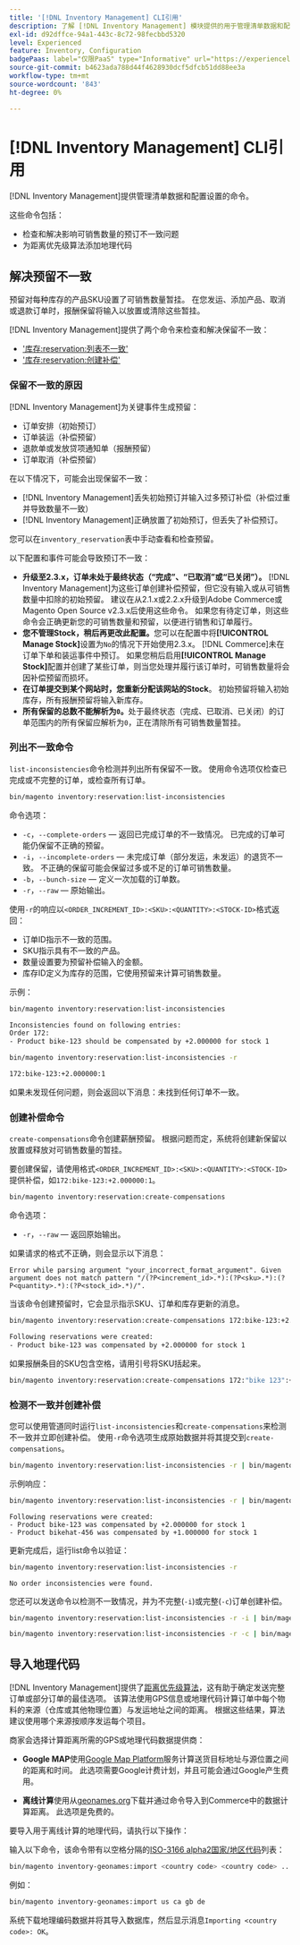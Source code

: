 ```yaml
---
title: '[!DNL Inventory Management] CLI引用'
description: 了解 [!DNL Inventory Management] 模块提供的用于管理清单数据和配置设置的命令。
exl-id: d92dffce-94a1-443c-8c72-98fecbbd5320
level: Experienced
feature: Inventory, Configuration
badgePaas: label="仅限PaaS" type="Informative" url="https://experienceleague.adobe.com/en/docs/commerce/user-guides/product-solutions" tooltip="仅适用于云项目(Adobe管理的PaaS基础架构)和内部部署项目上的Adobe Commerce 。"
source-git-commit: b4623ada788d44f4628930dcf5dfcb51dd88ee3a
workflow-type: tm+mt
source-wordcount: '843'
ht-degree: 0%

---
```


# [!DNL Inventory Management] CLI引用

[!DNL Inventory Management]提供管理清单数据和配置设置的命令。

这些命令包括：

- 检查和解决影响可销售数量的预订不一致问题
- 为距离优先级算法添加地理代码

## 解决预留不一致

预留对每种库存的产品SKU设置了可销售数量暂挂。 在您发运、添加产品、取消或退款订单时，报酬保留将输入以放置或清除这些暂挂。

[!DNL Inventory Management]提供了两个命令来检查和解决保留不一致：

- [&#39;库存:reservation:列表不一致&#39;](#list-inconsistencies-command)
- [&#39;库存:reservation:创建补偿&#39;](#create-compensations-command)

### 保留不一致的原因

[!DNL Inventory Management]为关键事件生成预留：

- 订单安排（初始预订）
- 订单装运（补偿预留）
- 退款单或发放贷项通知单（报酬预留）
- 订单取消（补偿预留）

在以下情况下，可能会出现保留不一致：

- [!DNL Inventory Management]丢失初始预订并输入过多预订补偿（补偿过重并导致数量不一致）
- [!DNL Inventory Management]正确放置了初始预订，但丢失了补偿预订。

您可以在`inventory_reservation`表中手动查看和检查预留。

以下配置和事件可能会导致预订不一致：

- **升级至2.3.x，订单未处于最终状态（“完成”、“已取消”或“已关闭”）。** [!DNL Inventory Management]为这些订单创建补偿预留，但它没有输入或从可销售数量中扣除的初始预留。 建议在从2.1.x或2.2.x升级到Adobe Commerce或Magento Open Source v2.3.x后使用这些命令。 如果您有待定订单，则这些命令会正确更新您的可销售数量和预留，以便进行销售和订单履行。
- **您不管理Stock，稍后再更改此配置。**&#x200B;您可以在配置中将&#x200B;**[!UICONTROL Manage Stock]**&#x200B;设置为`No`的情况下开始使用2.3.x。 [!DNL Commerce]未在订单下单和装运事件中预订。 如果您稍后启用&#x200B;**[!UICONTROL Manage Stock]**&#x200B;配置并创建了某些订单，则当您处理并履行该订单时，可销售数量将会因补偿预留而损坏。
- **在订单提交到某个网站时，您重新分配该网站的Stock**。 初始预留将输入初始库存，所有报酬预留将输入新库存。
- **所有保留的总数不能解析为`0`。**&#x200B;处于最终状态（完成、已取消、已关闭）的订单范围内的所有保留应解析为`0`，正在清除所有可销售数量暂挂。

### 列出不一致命令

`list-inconsistencies`命令检测并列出所有保留不一致。 使用命令选项仅检查已完成或不完整的订单，或检查所有订单。

```bash
bin/magento inventory:reservation:list-inconsistencies
```

命令选项：

- `-c`，`--complete-orders` — 返回已完成订单的不一致情况。 已完成的订单可能仍保留不正确的预留。
- `-i`，`--incomplete-orders` — 未完成订单（部分发运，未发运）的退货不一致。 不正确的保留可能会保留过多或不足的订单可销售数量。
- `-b`，`--bunch-size` — 定义一次加载的订单数。
- `-r`，`--raw` — 原始输出。

使用`-r`的响应以`<ORDER_INCREMENT_ID>:<SKU>:<QUANTITY>:<STOCK-ID>`格式返回：

- 订单ID指示不一致的范围。
- SKU指示具有不一致的产品。
- 数量设置要为预留补偿输入的金额。
- 库存ID定义为库存的范围，它使用预留来计算可销售数量。

示例：

```bash
bin/magento inventory:reservation:list-inconsistencies

Inconsistencies found on following entries:
Order 172:
- Product bike-123 should be compensated by +2.000000 for stock 1
```

```bash
bin/magento inventory:reservation:list-inconsistencies -r

172:bike-123:+2.000000:1
```

如果未发现任何问题，则会返回以下消息：未找到任何订单不一致。

### 创建补偿命令

`create-compensations`命令创建薪酬预留。 根据问题而定，系统将创建新保留以放置或释放对可销售数量的暂挂。

要创建保留，请使用格式`<ORDER_INCREMENT_ID>:<SKU>:<QUANTITY>:<STOCK-ID>`提供补偿，如`172:bike-123:+2.000000:1`。

```bash
bin/magento inventory:reservation:create-compensations
```

命令选项：

- `-r`，`--raw` — 返回原始输出。

如果请求的格式不正确，则会显示以下消息：

```
Error while parsing argument "your_incorrect_format_argument". Given argument does not match pattern "/(?P<increment_id>.*):(?P<sku>.*):(?P<quantity>.*):(?P<stock_id>.*)/".
```

当该命令创建预留时，它会显示指示SKU、订单和库存更新的消息。

```bash
bin/magento inventory:reservation:create-compensations 172:bike-123:+2.000000:1

Following reservations were created:
- Product bike-123 was compensated by +2.000000 for stock 1
```

如果报酬条目的SKU包含空格，请用引号将SKU括起来。

```bash
bin/magento inventory:reservation:create-compensations 172:"bike 123":+2.000000:1
```

### 检测不一致并创建补偿

您可以使用管道同时运行`list-inconsistencies`和`create-compensations`来检测不一致并立即创建补偿。 使用`-r`命令选项生成原始数据并将其提交到`create-compensations`。

```bash
bin/magento inventory:reservation:list-inconsistencies -r | bin/magento inventory:reservation:create-compensations
```

示例响应：

```bash
bin/magento inventory:reservation:list-inconsistencies -r | bin/magento inventory:reservation:create-compensations
```

```
Following reservations were created:
- Product bike-123 was compensated by +2.000000 for stock 1
- Product bikehat-456 was compensated by +1.000000 for stock 1
```

更新完成后，运行list命令以验证：

```bash
bin/magento inventory:reservation:list-inconsistencies -r
```

```
No order inconsistencies were found.
```

您还可以发送命令以检测不一致情况，并为不完整(`-i`)或完整(`-c`)订单创建补偿。

```bash
bin/magento inventory:reservation:list-inconsistencies -r -i | bin/magento inventory:reservation:create-compensations
```

```bash
bin/magento inventory:reservation:list-inconsistencies -r -c | bin/magento inventory:reservation:create-compensations
```

## 导入地理代码

[!DNL Inventory Management]提供了[距离优先级算法](distance-priority-algorithm.md)，这有助于确定发送完整订单或部分订单的最佳选项。 该算法使用GPS信息或地理代码计算订单中每个物料的来源（仓库或其他物理位置）与发运地址之间的距离。 根据这些结果，算法建议使用哪个来源按顺序发运每个项目。

商家会选择计算距离所需的GPS或地理代码数据提供商：

- **Google MAP**&#x200B;使用[Google Map Platform](https://mapsplatform.google.com/)服务计算送货目标地址与源位置之间的距离和时间。 此选项需要Google计费计划，并且可能会通过Google产生费用。

- **离线计算**&#x200B;使用从[geonames.org](https://www.geonames.org/)下载并通过命令导入到Commerce中的数据计算距离。 此选项是免费的。

要导入用于离线计算的地理代码，请执行以下操作：

输入以下命令，该命令带有以空格分隔的[ISO-3166 alpha2国家/地区代码](https://www.geonames.org/countries/)列表：

```bash
bin/magento inventory-geonames:import <country code> <country code> ...
```

例如：

```bash
bin/magento inventory-geonames:import us ca gb de
```

系统下载地理编码数据并将其导入数据库，然后显示消息`Importing <country code>: OK`。
